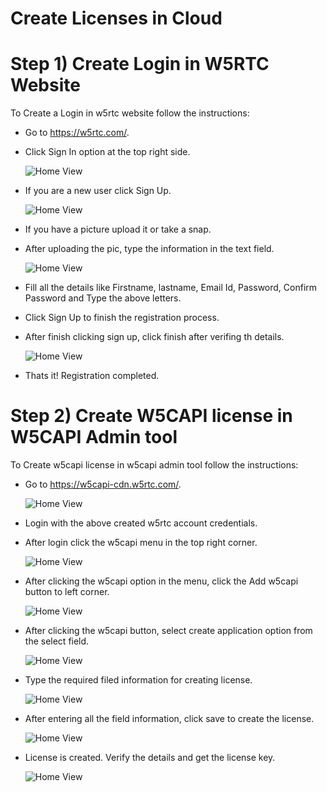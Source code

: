 Create Licenses in Cloud
=======
# Step 1) Create Login in W5RTC Website

To Create a Login in w5rtc website follow the instructions:

- Go to https://w5rtc.com/.
- Click Sign In option at the top right side.

    ![Home View](https://raw.githubusercontent.com/W5RTC/W5RTC_TechSupport/master/W5CAPI/docs/images/sign1.png)

- If you are a new user click Sign Up.

    ![Home View](https://raw.githubusercontent.com/W5RTC/W5RTC_TechSupport/master/W5CAPI/docs/images/sign2.png)

- If you have a picture upload it or take a snap.
- After uploading the pic, type the information in the text field.

    ![Home View](https://raw.githubusercontent.com/W5RTC/W5RTC_TechSupport/master/W5CAPI/docs/images/sign3.png)

- Fill all the details like Firstname, lastname, Email Id, Password, Confirm Password and Type the above letters.
- Click Sign Up to finish the registration process.
- After finish clicking sign up, click finish after verifing th details.

    ![Home View](https://raw.githubusercontent.com/W5RTC/W5RTC_TechSupport/master/W5CAPI/docs/images/sign4.png)

- Thats it! Registration completed.

# Step 2) Create W5CAPI license in W5CAPI Admin tool

To Create w5capi license in w5capi admin tool follow the instructions:

- Go to https://w5capi-cdn.w5rtc.com/. 

    ![Home View](https://raw.githubusercontent.com/W5RTC/W5RTC_TechSupport/master/W5CAPI/docs/images/lic1.png)

- Login with the above created w5rtc account credentials.
- After login click the w5capi menu in the top right corner.

    ![Home View](https://raw.githubusercontent.com/W5RTC/W5RTC_TechSupport/master/W5CAPI/docs/images/lic2.png)

- After clicking the w5capi option in the menu, click the Add w5capi button to left corner.

    ![Home View](https://raw.githubusercontent.com/W5RTC/W5RTC_TechSupport/master/W5CAPI/docs/images/lic3.png)

- After clicking the w5capi button, select create application option from the select field.

    ![Home View](https://raw.githubusercontent.com/W5RTC/W5RTC_TechSupport/master/W5CAPI/docs/images/lic4.png)

- Type the required filed information for creating license.

    ![Home View](https://raw.githubusercontent.com/W5RTC/W5RTC_TechSupport/master/W5CAPI/docs/images/lic5.png)

- After entering all the field information, click save to create the license.

    ![Home View](https://raw.githubusercontent.com/W5RTC/W5RTC_TechSupport/master/W5CAPI/docs/images/lic6.png)

- License is created. Verify the details and get the license key.

    ![Home View](https://raw.githubusercontent.com/W5RTC/W5RTC_TechSupport/master/W5CAPI/docs/images/lic7.png)
